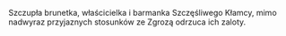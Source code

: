 Szczupła brunetka, właścicielka i barmanka Szczęśliwego Kłamcy, mimo nadwyraz przyjaznych stosunków ze Zgrozą odrzuca ich zaloty.